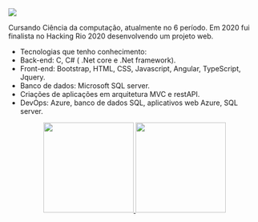 <div>
    <a target='_blank' href="https://www.linkedin.com/in/roberto-assumpcao/">
        <img src="https://img.shields.io/badge/LinkedIn-0077B5?style=for-the-badge&logo=linkedin&logoColor=white">
    </a>
</div>

Cursando Ciência da computação, atualmente no 6 período.
Em 2020 fui finalista no Hacking Rio 2020 desenvolvendo um projeto web.
- Tecnologias que tenho conhecimento:
- Back-end: C, C# ( .Net core e .Net framework).
- Front-end: Bootstrap, HTML, CSS, Javascript, Angular, TypeScript, Jquery.
- Banco de dados: Microsoft SQL server.
- Criações de aplicações em arquitetura MVC e restAPI.
- DevOps: Azure, banco de dados SQL, aplicativos web Azure, SQL server.

<div align="center">
  <a href="https://github.com/RobertoAssumpcao">
  <img height="180em" src="https://github-readme-stats.vercel.app/api?username=RobertoAssumpcao&show_icons=true&theme=dark&include_all_commits=true&count_private=true">
  <img height="180em" src="https://github-readme-stats.vercel.app/api/top-langs/?username=RobertoAssumpcao&layout=compact&langs_count=7&theme=dark">
</div>

